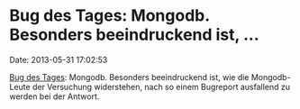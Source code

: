 Bug des Tages: Mongodb. Besonders beeindruckend ist, \...
=========================================================

Date: 2013-05-31 17:02:53

[Bug des Tages](https://jira.mongodb.org/browse/PYTHON-532): Mongodb.
Besonders beeindruckend ist, wie die Mongodb-Leute der Versuchung
widerstehen, nach so einem Bugreport ausfallend zu werden bei der
Antwort.
